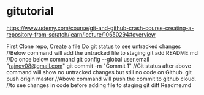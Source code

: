 # gitutorial 
https://www.udemy.com/course/git-and-github-crash-course-creating-a-repository-from-scratch/learn/lecture/10650294#overview

First Clone repo, Create a file
Do git status to see untracked changes
//Below command will add the untracked file to staging
git add README.md 
//Do once below command 
git config --global user.email "rajnov08@gmail.com"
git commit -m "Commit 1"
//Git status after above command will show no untracked changes but still no code on Github.
git push origin master
//Above command will push the commit to github cloud. 
//to see changes in code before adding file to staging
git diff Readme.md
